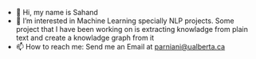 - 👋 Hi, my name is Sahand 
- 👀 I’m interested in Machine Learning specially NLP projects. Some project that I have been working on is extracting knowladge from plain text and create a knowladge graph from it   
- 📫 How to reach me: Send me an Email at parniani@ualberta.ca

<!---
sahand91/sahand91 is a ✨ special ✨ repository because its `README.md` (this file) appears on your GitHub profile.
You can click the Preview link to take a look at your changes.
--->
